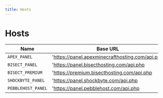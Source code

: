 ```yaml
---
title: Hosts
---
```


# Hosts

| Name             | Base URL                                        |
| ---------------- | ----------------------------------------------- |
| `APEX_PANEL`       | 'https://panel.apexminecrafthosting.com/api.php |
| `BISECT_PANEL`     | 'https://panel.bisecthosting.com/api.php        |
| `BISECT_PREMIUM`   | 'https://premium.bisecthosting.com/api.php      |
| `SHOCKBYTE_PANEL`  | 'https://panel.shockbyte.com/api.php            |
| `PEBBLEHOST_PANEL` | 'https://panel.pebblehost.com/api.php           |
